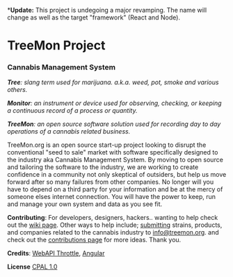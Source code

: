 ***Update:** This project is undegoing a major revamping. The name will change as well as the target "framework" (React and Node). 


# TreeMon Project #
### Cannabis Management System ###


***Tree**: slang term used for marijuana. a.k.a. weed, pot, smoke and various others.*

***Monitor**: an instrument or device used for observing, checking, or keeping a continuous record of a process or quantity.*

***TreeMon**: an open source software solution used for recording day to day operations of a cannabis related business.*

 TreeMon.org is an open source start-up project looking to disrupt the conventional "seed to sale" market with software specifically designed to the industry aka Cannabis Management System. By moving to open source and tailoring the software to the industry, we are working to create confidence in a community not only skeptical of outsiders, but help us move forward after so many failures from other companies. No longer will you have to depend on a third party for your information and be at the mercy of someone elses internet connection. You will have the power to keep, run and manage your own system and data as you see fit.

**Contributing**: For developers, designers, hackers.. wanting to help check out the [wiki page](https://github.com/bluesektor/TreeMon/wiki). Other ways to help include; [submitting](mailto:info@treemon.org) strains, products, and companies related to the cannabis industry to [info@treemon.org](mailtto:info@treemon.org).
and check out the [contributions page](http://treemon.org/contribute.html) for more ideas. 
Thank you.


**Credits**: [WebAPI Throttle](https://github.com/stefanprodan/WebApiThrottle), [Angular](https://github.com/angular)

**License** [CPAL 1.0](https://opensource.org/licenses/CPAL-1.0)
